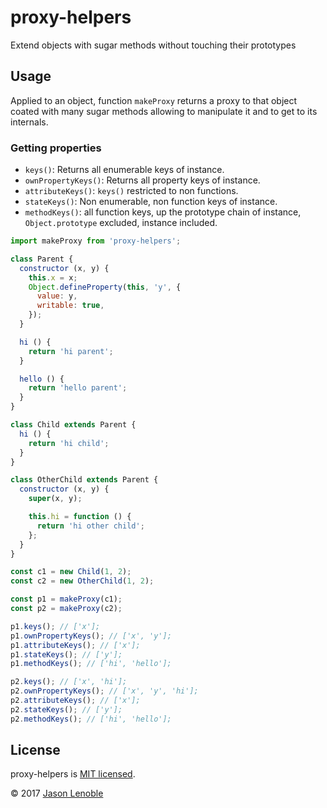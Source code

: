 # proxy-helpers
Extend objects with sugar methods without touching their prototypes

## Usage

Applied to an object, function ```makeProxy``` returns a proxy to that object coated with many sugar methods allowing to manipulate it and to get to its internals.

### Getting properties

* ```keys()```: Returns all enumerable keys of instance.
* ```ownPropertyKeys()```: Returns all property keys of instance.
* ```attributeKeys()```: ```keys()``` restricted to non functions.
* ```stateKeys()```: Non enumerable, non function keys of instance.
* ```methodKeys()```: all function keys, up the prototype chain of instance, ```Object.prototype``` excluded, instance included.

```js
import makeProxy from 'proxy-helpers';

class Parent {
  constructor (x, y) {
    this.x = x;
    Object.defineProperty(this, 'y', {
      value: y,
      writable: true,
    });
  }

  hi () {
    return 'hi parent';
  }

  hello () {
    return 'hello parent';
  }
}

class Child extends Parent {
  hi () {
    return 'hi child';
  }
}

class OtherChild extends Parent {
  constructor (x, y) {
    super(x, y);

    this.hi = function () {
      return 'hi other child';
    };
  }
}

const c1 = new Child(1, 2);
const c2 = new OtherChild(1, 2);

const p1 = makeProxy(c1);
const p2 = makeProxy(c2);

p1.keys(); // ['x'];
p1.ownPropertyKeys(); // ['x', 'y'];
p1.attributeKeys(); // ['x'];
p1.stateKeys(); // ['y'];
p1.methodKeys(); // ['hi', 'hello'];

p2.keys(); // ['x', 'hi'];
p2.ownPropertyKeys(); // ['x', 'y', 'hi'];
p2.attributeKeys(); // ['x'];
p2.stateKeys(); // ['y'];
p2.methodKeys(); // ['hi', 'hello'];
```

## License

proxy-helpers is [MIT licensed](./LICENSE).

© 2017 [Jason Lenoble](mailto:jason.lenoble@gmail.com)
